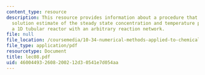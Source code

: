 ```yaml
---
content_type: resource
description: This resource provides information about a procedure that updates the
  solution estimate of the steady state concentration and temperature profiles in
  a 1D tubular reactor with an arbitrary reaction network.
file: null
file_location: /coursemedia/10-34-numerical-methods-applied-to-chemical-engineering-fall-2005/460044932608200212d30541e7d054aa_lec08.pdf
file_type: application/pdf
resourcetype: Document
title: lec08.pdf
uid: 46004493-2608-2002-12d3-0541e7d054aa
---
```

